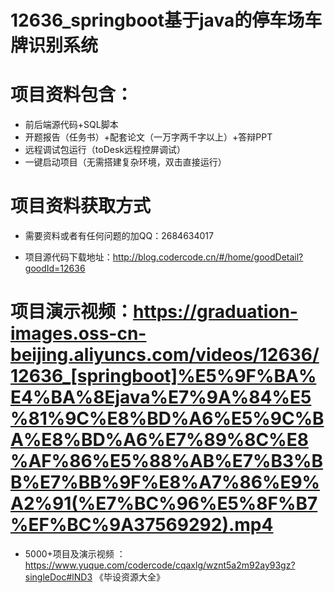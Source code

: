 #   12636_springboot基于java的停车场车牌识别系统

#   项目资料包含：
*    前后端源代码+SQL脚本
*    开题报告（任务书）+配套论文（一万字两千字以上）+答辩PPT
*   远程调试包运行（toDesk远程控屏调试）
*   一键启动项目（无需搭建复杂环境，双击直接运行）


#   项目资料获取方式
*   需要资料或者有任何问题的加QQ：2684634017

*   项目源代码下载地址：http://blog.codercode.cn/#/home/goodDetail?goodId=12636

#  项目演示视频：https://graduation-images.oss-cn-beijing.aliyuncs.com/videos/12636/12636_[springboot]%E5%9F%BA%E4%BA%8Ejava%E7%9A%84%E5%81%9C%E8%BD%A6%E5%9C%BA%E8%BD%A6%E7%89%8C%E8%AF%86%E5%88%AB%E7%B3%BB%E7%BB%9F%E8%A7%86%E9%A2%91(%E7%BC%96%E5%8F%B7%EF%BC%9A37569292).mp4

*  5000+项目及演示视频 ：https://www.yuque.com/codercode/cqaxlg/wznt5a2m92ay93gz?singleDoc#lND3 《毕设资源大全》
